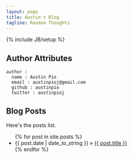 ```yaml
---
layout: page
title: Austin's Blog
tagline: Random Thoughts
---
```

{% include JB/setup %}


## Author Attributes

    author :
      name : Austin Pio
      email : austinpioj@gmail.com
      github : austinpio
      twitter : austinpioj

    
## Blog Posts

Here's the posts list.

<ul class="posts">
  {% for post in site.posts %}
    <li><span>{{ post.date | date_to_string }}</span> &raquo; <a href="{{ BASE_PATH }}{{ post.url }}">{{ post.title }}</a></li>
  {% endfor %}
</ul>



